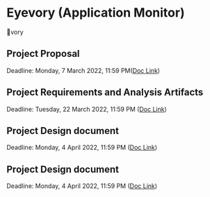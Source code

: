 # Eyevory (Application Monitor)
:eyes:vory

## Project Proposal
Deadline: Monday, 7 March 2022, 11:59 PM([Doc Link](Doc/DB_Lab_Project_Proposal.pdf))

## Project Requirements and Analysis Artifacts

Deadline: Tuesday, 22 March 2022, 11:59 PM ([Doc Link](Doc/DB_Project_Requirements_and_Analysis.pdf))

## Project Design document

Deadline: Monday, 4 April 2022, 11:59 PM ([Doc Link](Doc/DB_Project_Design.pdf))

## Project Design document

Deadline: Monday, 4 April 2022, 11:59 PM ([Doc Link](Doc/DB_Project_Test_Plan.pdf))